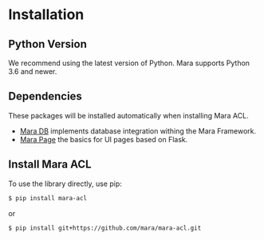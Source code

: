 Installation
============

Python Version
--------------

We recommend using the latest version of Python. Mara supports Python
3.6 and newer.

Dependencies
------------

These packages will be installed automatically when installing Mara ACL.

* [Mara DB] implements database integration withing the Mara Framework.
* [Mara Page] the basics for UI pages based on Flask.

[Mara DB]: https://github.com/mara/mara-db
[Mara Page]: https://github.com/mara/mara-page


Install Mara ACL
----------------

To use the library directly, use pip:

``` bash
$ pip install mara-acl
```

or

``` bash
$ pip install git+https://github.com/mara/mara-acl.git
```
